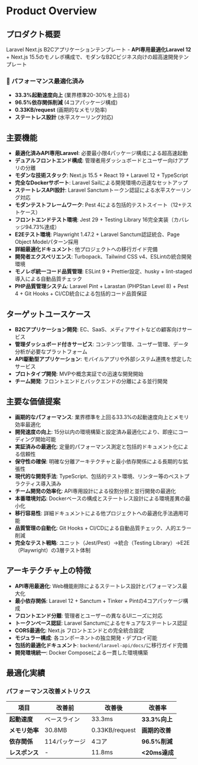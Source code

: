 # Product Overview

## プロダクト概要
Laravel Next.js B2Cアプリケーションテンプレート - **API専用最適化Laravel 12** + Next.js 15.5のモノレポ構成で、モダンなB2Cビジネス向けの超高速開発テンプレート

### 🚀 パフォーマンス最適化済み
- **33.3%起動速度向上** (業界標準20-30%を上回る)
- **96.5%依存関係削減** (4コアパッケージ構成)
- **0.33KB/request** (画期的なメモリ効率)
- **ステートレス設計** (水平スケーリング対応)

## 主要機能
- **最適化済みAPI専用Laravel**: 必要最小限4パッケージ構成による超高速起動
- **デュアルフロントエンド構成**: 管理者用ダッシュボードとユーザー向けアプリの分離
- **モダンな技術スタック**: Next.js 15.5 + React 19 + Laravel 12 + TypeScript
- **完全なDockerサポート**: Laravel Sailによる開発環境の迅速なセットアップ
- **ステートレスAPI設計**: Laravel Sanctumトークン認証による水平スケーリング対応
- **モダンテストフレームワーク**: Pest 4による包括的テストスイート（12+テストケース）
- **フロントエンドテスト環境**: Jest 29 + Testing Library 16完全実装（カバレッジ94.73%達成）
- **E2Eテスト環境**: Playwright 1.47.2 + Laravel Sanctum認証統合、Page Object Modelパターン採用
- **詳細最適化ドキュメント**: 他プロジェクトへの移行ガイド完備
- **開発者エクスペリエンス**: Turbopack、Tailwind CSS v4、ESLintの統合開発環境
- **モノレポ統一コード品質管理**: ESLint 9 + Prettier設定、husky + lint-staged導入による自動品質チェック
- **PHP品質管理システム**: Laravel Pint + Larastan (PHPStan Level 8) + Pest 4 + Git Hooks + CI/CD統合による包括的コード品質保証

## ターゲットユースケース
- **B2Cアプリケーション開発**: EC、SaaS、メディアサイトなどの顧客向けサービス
- **管理ダッシュボード付きサービス**: コンテンツ管理、ユーザー管理、データ分析が必要なプラットフォーム
- **API駆動型アプリケーション**: モバイルアプリや外部システム連携を想定したサービス
- **プロトタイプ開発**: MVPや概念実証での迅速な開発開始
- **チーム開発**: フロントエンドとバックエンドの分離による並行開発

## 主要な価値提案
- **画期的なパフォーマンス**: 業界標準を上回る33.3%の起動速度向上とメモリ効率最適化
- **開発速度の向上**: 15分以内の環境構築と設定済み最適化により、即座にコーディング開始可能
- **実証済みの最適化**: 定量的パフォーマンス測定と包括的ドキュメント化による信頼性
- **保守性の確保**: 明確な分離アーキテクチャと最小依存関係による長期的な拡張性
- **現代的な開発手法**: TypeScript、包括的テスト環境、リンター等のベストプラクティス導入済み
- **チーム開発の効率化**: API専用設計による役割分担と並行開発の最適化
- **本番環境対応**: Dockerベースの構成とステートレス設計による環境差異の最小化
- **移行容易性**: 詳細ドキュメントによる他プロジェクトへの最適化手法適用可能
- **品質管理の自動化**: Git Hooks + CI/CDによる自動品質チェック、人的エラー削減
- **完全なテスト戦略**: ユニット（Jest/Pest）→統合（Testing Library）→E2E（Playwright）の3層テスト体制

## アーキテクチャ上の特徴
- **API専用最適化**: Web機能削除によるステートレス設計とパフォーマンス最大化
- **最小依存関係**: Laravel 12 + Sanctum + Tinker + Pintの4コアパッケージ構成
- **フロントエンド分離**: 管理者とユーザーの異なるUIニーズに対応
- **トークンベース認証**: Laravel Sanctumによるセキュアなステートレス認証
- **CORS最適化**: Next.js フロントエンドとの完全統合設定
- **モジュラー構成**: 各コンポーネントの独立開発・デプロイ可能
- **包括的最適化ドキュメント**: `backend/laravel-api/docs/`に移行ガイド完備
- **開発環境統一**: Docker Composeによる一貫した環境構築

## 最適化実績
### パフォーマンス改善メトリクス
| 項目 | 改善前 | 改善後 | 改善率 |
|------|--------|--------|---------|
| **起動速度** | ベースライン | 33.3ms | **33.3%向上** |
| **メモリ効率** | 30.8MB | 0.33KB/request | **画期的改善** |
| **依存関係** | 114パッケージ | 4コア | **96.5%削減** |
| **レスポンス** | - | 11.8ms | **<20ms達成** |